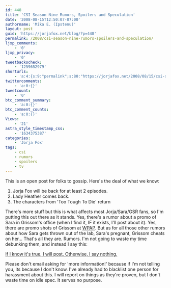 ```yaml
---
id: 448
title: 'CSI Season Nine Rumors, Spoilers and Speculation'
date: '2008-08-15T12:50:07-07:00'
authorname: 'Mika E. (Ipstenu)'
layout: post
guid: 'https://jorjafox.net/blog/?p=448'
permalink: /2008/csi-season-nine-rumors-spoilers-and-speculation/
ljxp_comments:
    - '0'
ljxp_privacy:
    - '0'
tweetbackscheck:
    - '1259652979'
shorturls:
    - 'a:4:{s:9:"permalink";s:80:"https://jorjafox.net/2008/08/15/csi-season-nine-rumors-spoilers-and-speculation/";s:7:"tinyurl";s:25:"http://tinyurl.com/lsqj8b";s:4:"isgd";s:18:"http://is.gd/534it";s:5:"bitly";s:20:"http://bit.ly/7IrsiR";}'
twittercomments:
    - 'a:0:{}'
tweetcount:
    - '0'
btc_comment_summary:
    - 'a:0:{}'
btc_comment_counts:
    - 'a:0:{}'
Views:
    - '21'
astra_style_timestamp_css:
    - '1634375387'
categories:
    - 'Jorja Fox'
tags:
    - csi
    - rumors
    - spoilers
    - tv
---
```


This is an open post for folks to gossip.  Here's the deal of what we know:

<ol>
	<li>Jorja Fox will be back for at least 2 episodes.</li>
	<li>Lady Heather comes back.</li>
	<li>The characters from 'Too Tough To Die' return</li>
</ol>

There's more stuff but this is what affects most Jorja/Sara/GSR fans, so I'm putting this out there as it stands.  Yes, there's a rumor about a promo of Sara in Grissom's office (when I find it, IF it exists, I'll post about it).  Yes, there are promo shots of Grissom at <a href="http://billypetersen.com">WPAP</a>.  But as for all those other rumors about how Sara gets thrown out of the lab, Sara's pregnant, Grissom cheats on her... That's all they are.  Rumors. I'm not going to waste my time debunking them, and instead I say this:

<u>If I know it's true, I will post.  Otherwise, I say nothing.</u>

Please don't email asking for 'more information!' because if I'm not telling you, its because I don't know.  I've already had to blacklist one person for harassment about this. I will report on things as they're proven, but I don't waste time on idle spec.  It serves no purpose.
